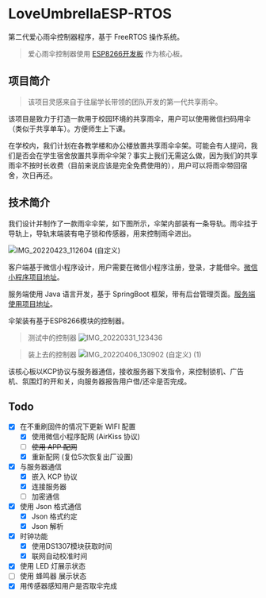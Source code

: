 # LoveUmbrellaESP-RTOS

第二代爱心雨伞控制器程序，基于 FreeRTOS 操作系统。

> 爱心雨伞控制器使用 [ESP8266开发板](https://github.com/HNIT-IoT-Lab/ESP8266-board) 作为核心板。

## 项目简介

> 该项目灵感来自于往届学长带领的团队开发的第一代共享雨伞。

该项目是致力于打造一款用于校园环境的共享雨伞，用户可以使用微信扫码用伞（类似于共享单车）。方便师生上下课。

在学校内，我们计划在各教学楼和办公楼放置共享雨伞伞架。可能会有人提问，我们是否会在学生宿舍放置共享雨伞伞架？事实上我们无需这么做，因为我们的共享雨伞不按时长收费（目前来说应该是完全免费使用的），用户可以将雨伞带回宿舍，次日再还。

## 技术简介

我们设计并制作了一款雨伞伞架，如下图所示，伞架内部装有一条导轨。雨伞挂于导轨上，导轨末端装有电子锁和传感器，用来控制雨伞进出。

![IMG_20220423_112604 (自定义)](https://user-images.githubusercontent.com/39958055/164873555-69317a19-1a1c-4563-a8d2-916dd3532f62.jpg)

客户端基于微信小程序设计，用户需要在微信小程序注册，登录，才能借伞。[微信小程序项目地址](https://github.com/HNIT-IoT-Lab/love-umbrella-miniprogram)。

服务端使用 Java 语言开发，基于 SpringBoot 框架，带有后台管理页面。[服务端使用项目地址](https://github.com/HNIT-IoT-Lab/umbrella-server)。

伞架装有基于ESP8266模块的控制器。


> 测试中的控制器
![IMG_20220331_123436](https://user-images.githubusercontent.com/39958055/160977423-13001bba-1a12-4f85-81d6-6290b2efd2ae.jpg)

> 装上去的控制器
![IMG_20220406_130902 (自定义) (1)](https://user-images.githubusercontent.com/39958055/161901480-f2683a43-afcc-4a61-a926-96400d476b02.jpg)


该核心板以KCP协议与服务器通信，接收服务器下发指令，来控制锁机、广告机、氛围灯的开和关，向服务器报告用户借/还伞是否完成。

## Todo

- [x] 在不重刷固件的情况下更新 WIFI 配置
  - [x] 使用微信小程序配网 (AirKiss 协议)
  - [ ] ~~使用 APP 配网~~
  - [x] 重新配网 (复位5次恢复出厂设置)
- [x] 与服务器通信
  - [x] 嵌入 KCP 协议
  - [x] 连接服务器
  - [ ] 加密通信
- [x] 使用 Json 格式通信
  - [x] Json 格式约定
  - [x] Json 解析
- [x] 时钟功能
  - [x] 使用DS1307模块获取时间
  - [x] 联网自动校准时间 
- [x] 使用 LED 灯展示状态
- [ ] 使用 蜂鸣器 展示状态
- [x] 用传感器感知用户是否取伞完成

